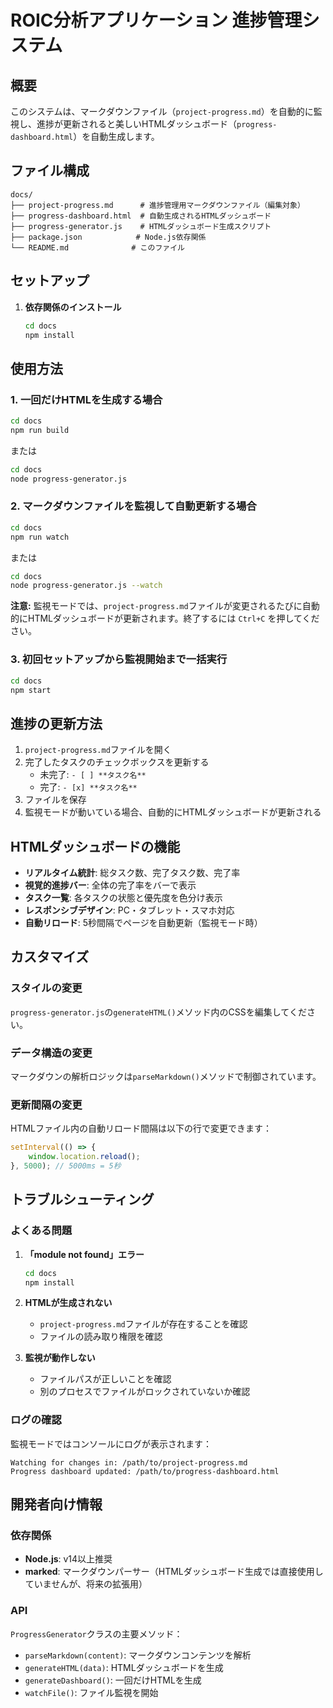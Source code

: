 # ROIC分析アプリケーション 進捗管理システム

## 概要

このシステムは、マークダウンファイル（`project-progress.md`）を自動的に監視し、進捗が更新されると美しいHTMLダッシュボード（`progress-dashboard.html`）を自動生成します。

## ファイル構成

```
docs/
├── project-progress.md      # 進捗管理用マークダウンファイル（編集対象）
├── progress-dashboard.html  # 自動生成されるHTMLダッシュボード
├── progress-generator.js    # HTMLダッシュボード生成スクリプト
├── package.json            # Node.js依存関係
└── README.md              # このファイル
```

## セットアップ

1. **依存関係のインストール**
   ```bash
   cd docs
   npm install
   ```

## 使用方法

### 1. 一回だけHTMLを生成する場合

```bash
cd docs
npm run build
```

または

```bash
cd docs
node progress-generator.js
```

### 2. マークダウンファイルを監視して自動更新する場合

```bash
cd docs
npm run watch
```

または

```bash
cd docs
node progress-generator.js --watch
```

**注意:** 監視モードでは、`project-progress.md`ファイルが変更されるたびに自動的にHTMLダッシュボードが更新されます。終了するには `Ctrl+C` を押してください。

### 3. 初回セットアップから監視開始まで一括実行

```bash
cd docs
npm start
```

## 進捗の更新方法

1. `project-progress.md`ファイルを開く
2. 完了したタスクのチェックボックスを更新する
   - 未完了: `- [ ] **タスク名**`
   - 完了: `- [x] **タスク名**`
3. ファイルを保存
4. 監視モードが動いている場合、自動的にHTMLダッシュボードが更新される

## HTMLダッシュボードの機能

- **リアルタイム統計**: 総タスク数、完了タスク数、完了率
- **視覚的進捗バー**: 全体の完了率をバーで表示
- **タスク一覧**: 各タスクの状態と優先度を色分け表示
- **レスポンシブデザイン**: PC・タブレット・スマホ対応
- **自動リロード**: 5秒間隔でページを自動更新（監視モード時）

## カスタマイズ

### スタイルの変更
`progress-generator.js`の`generateHTML()`メソッド内のCSSを編集してください。

### データ構造の変更
マークダウンの解析ロジックは`parseMarkdown()`メソッドで制御されています。

### 更新間隔の変更
HTMLファイル内の自動リロード間隔は以下の行で変更できます：
```javascript
setInterval(() => {
    window.location.reload();
}, 5000); // 5000ms = 5秒
```

## トラブルシューティング

### よくある問題

1. **「module not found」エラー**
   ```bash
   cd docs
   npm install
   ```

2. **HTMLが生成されない**
   - `project-progress.md`ファイルが存在することを確認
   - ファイルの読み取り権限を確認

3. **監視が動作しない**
   - ファイルパスが正しいことを確認
   - 別のプロセスでファイルがロックされていないか確認

### ログの確認
監視モードではコンソールにログが表示されます：
```
Watching for changes in: /path/to/project-progress.md
Progress dashboard updated: /path/to/progress-dashboard.html
```

## 開発者向け情報

### 依存関係
- **Node.js**: v14以上推奨
- **marked**: マークダウンパーサー（HTMLダッシュボード生成では直接使用していませんが、将来の拡張用）

### API
`ProgressGenerator`クラスの主要メソッド：
- `parseMarkdown(content)`: マークダウンコンテンツを解析
- `generateHTML(data)`: HTMLダッシュボードを生成
- `generateDashboard()`: 一回だけHTMLを生成
- `watchFile()`: ファイル監視を開始